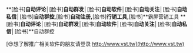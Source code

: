 **[脸书]**自动评论│**[脸书]**自动群发│**[脸书]**自动软件│**[脸书]**自动关注│**[脸书]**自动私信│**[脸书]**自动群控,**[脸书]**自动注册,**[脸书]**行销工具,**[脸书]**霸屏营销工具
**[脸书]**自动评论│**[脸书]**自动群发│**[脸书]**自动软件│**[脸书]**自动关注│**[脸书]**自动私信│**[脸书]**自动群控

[😍想了解推广相关软件的朋友请登录 http://www.vst.tw](http://www.vst.tw)



